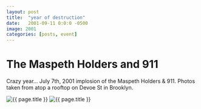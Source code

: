```yaml
---
layout: post
title:  "year of destruction"
date:   2001-09-11 0:0:0 -0500
image: 2001
categories: [posts, event]
---
```


# The Maspeth Holders and 911

Crazy year... July 7th, 2001 implosion of the Maspeth Holders & 911. Photos taken from atop a rooftop on Devoe St in Brooklyn.

<div class="half__image">
  <img class="img img__post" src="{{ site.base_img_path }}{{ page.image }}_01.jpg" alt="{{ page.title }}" />
  <img class="img img__post" src="{{ site.base_img_path }}{{ page.image }}_02.jpg" alt="{{ page.title }}" />
</div>
